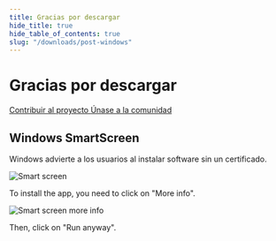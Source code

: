 ```yaml
---
title: Gracias por descargar
hide_title: true
hide_table_of_contents: true
slug: "/downloads/post-windows"
---
```


<div className="text-center margin-top--xl">

# Gracias por descargar

<div className="row margin-bottom--lg padding--sm flex-center">
<a className="button button--outline button--warning button--lg margin--sm" href="/contributing">
  Contribuir al proyecto
</a>
<a className="button button--outline button--info button--lg margin--sm" href="https://linwood.dev/matrix">
  Únase a la comunidad
</a>

</div>

## Windows SmartScreen


Windows advierte a los usuarios al instalar software sin un certificado.

![Smart screen](/img/smart-screen.png)

To install the app, you need to click on "More info".

![Smart screen more info](/img/smart-screen-more-info.png)

Then, click on "Run anyway".

</div>
